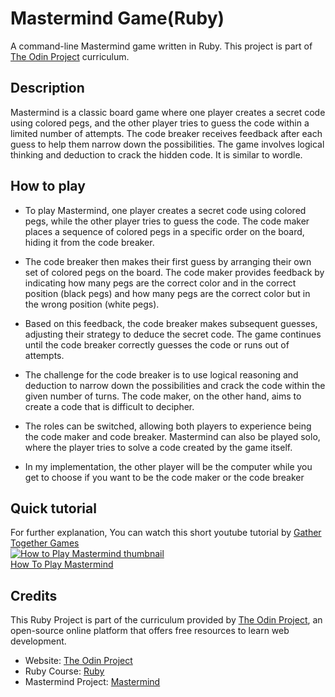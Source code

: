 # Mastermind Game(Ruby)

A command-line Mastermind game written in Ruby. This project is part of [The Odin Project](https://www.theodinproject.com/lessons/ruby-mastermind) curriculum.

## Description

Mastermind is a classic board game where one player creates a secret code using colored pegs, and the other player tries to guess the code within a limited number of attempts. 
The code breaker receives feedback after each guess to help them narrow down the possibilities. The game involves logical thinking and deduction to crack the hidden code. It is
similar to wordle.
## How to play

- To play Mastermind, one player creates a secret code using colored pegs, while the other player tries to guess the code. 
The code maker places a sequence of colored pegs in a specific order on the board, hiding it from the code breaker.
- The code breaker then makes their first guess by arranging their own set of colored pegs on the board. 
The code maker provides feedback by indicating how many pegs are the correct color and in the correct position (black pegs) 
and how many pegs are the correct color but in the wrong position (white pegs).

- Based on this feedback, the code breaker makes subsequent guesses, adjusting their strategy to deduce the secret code. 
The game continues until the code breaker correctly guesses the code or runs out of attempts.

- The challenge for the code breaker is to use logical reasoning and deduction to narrow down the possibilities and crack 
the code within the given number of turns. The code maker, on the other hand, aims to create a code that is difficult to decipher.

- The roles can be switched, allowing both players to experience being the code maker and code breaker. Mastermind can also 
be played solo, where the player tries to solve a code created by the game itself.

- In my implementation, the other player will be the computer while you get to choose if you want to be the code maker or the code breaker

## Quick tutorial
For further explanation, You can watch this short youtube tutorial by [Gather Together Games](https://www.youtube.com/@GatherTogetherGames)\
[![How to Play Mastermind thumbnail](https://i.ytimg.com/vi/Dn0iqlY5tMU/hq720.jpg?sqp=-oaymwEcCOgCEMoBSFXyq4qpAw4IARUAAIhCGAFwAcABBg==&rs=AOn4CLC-xlUdXpb5Q4vLn2XtQ_nGh2VPUA)](https://youtu.be/Dn0iqlY5tMU)\
[How To Play Mastermind](https://youtu.be/Dn0iqlY5tMU)

## Credits

This Ruby Project is part of the curriculum provided by [The Odin Project](https://www.theodinproject.com/), an open-source online platform that offers free resources to learn web development.
- Website: [The Odin Project](https://www.theodinproject.com/)
- Ruby Course: [Ruby](https://www.theodinproject.com/paths/full-stack-ruby-on-rails/courses/ruby)
- Mastermind Project: [Mastermind](https://www.theodinproject.com/lessons/ruby-mastermind)
